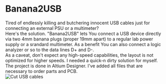 # Banana2USB  
Tired of endlessly killing and butchering innocent USB cables just for connecting an external PSU or a multimeter?  
Here's the solution. "Banana2USB" lets You connect a USB device directly via two 4mm banana plugs (proper 19mm apart) to a regular lab power supply or a srandard multimeter. As a benefit You can also connect a logic analyzer or so to the data lines D+ and D-.  
As a caveat, don't expect any high-speed capabilities, the layout is not optimized for higher speeds. I needed a quick-n dirty solution for myself.  
The project is done in Altium Designer. I've added all files that are necessary to order parts and PCB.  
![Cut USB cables](Kabeltod.png)
